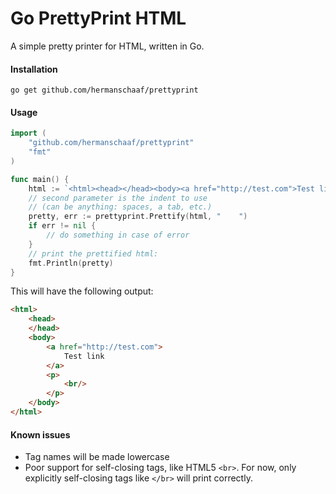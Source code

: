 Go PrettyPrint HTML
===================

A simple pretty printer for HTML, written in Go.

#### Installation

```shell
go get github.com/hermanschaaf/prettyprint
```

#### Usage

```go
import (
    "github.com/hermanschaaf/prettyprint"
    "fmt"
)

func main() {
    html := `<html><head></head><body><a href="http://test.com">Test link</a><p><br/></p></body></html>`
    // second parameter is the indent to use 
    // (can be anything: spaces, a tab, etc.)
    pretty, err := prettyprint.Prettify(html, "    ")
    if err != nil {
        // do something in case of error
    }
    // print the prettified html:
    fmt.Println(pretty)
}
```

This will have the following output:

```html
<html>
    <head>
    </head>
    <body>
        <a href="http://test.com">
            Test link
        </a>
        <p>
            <br/>
        </p>
    </body>
</html>
```

#### Known issues

 - Tag names will be made lowercase
 - Poor support for self-closing tags, like HTML5 `<br>`. For now, only explicitly self-closing tags like `</br>` will print correctly. 